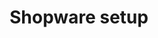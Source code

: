 ---
title: "Shopware setup"
slug: "shopware-setup"
description: "This course explains everything about shopware realtime setup via devenv."
icon: "/public/icon/foo.svg?" 
visibility: "public"
badge: {}
---